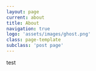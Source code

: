 ```yaml
---
layout: page
current: about
title: About
navigation: true
logo: 'assets/images/ghost.png'
class: page-template
subclass: 'post page'
---
```


test